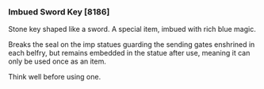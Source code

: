 ### Imbued Sword Key [8186]

Stone key shaped like a sword. A special item, imbued with rich blue magic.

Breaks the seal on the imp statues guarding the sending gates enshrined in each belfry, but remains embedded in the statue after use, meaning it can only be used once as an item.

Think well before using one.